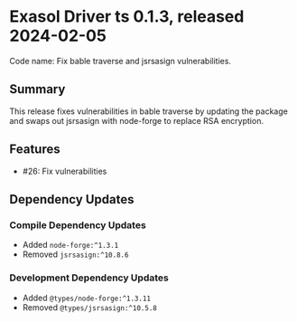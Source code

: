 # Exasol Driver ts 0.1.3, released 2024-02-05

Code name: Fix bable traverse and jsrsasign vulnerabilities.

## Summary

This release fixes vulnerabilities in bable traverse by updating the package and swaps out jsrsasign with node-forge to replace RSA encryption.

## Features

- #26: Fix vulnerabilities

## Dependency Updates

### Compile Dependency Updates

* Added `node-forge:^1.3.1`
* Removed `jsrsasign:^10.8.6`

### Development Dependency Updates

* Added `@types/node-forge:^1.3.11`
* Removed `@types/jsrsasign:^10.5.8`
